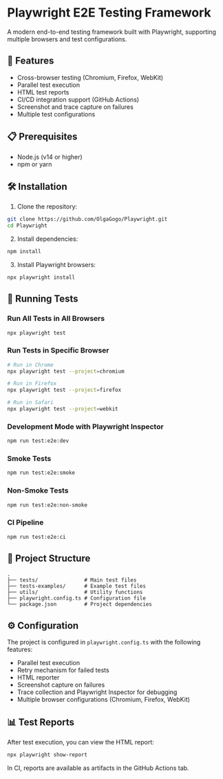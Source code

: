 # Playwright E2E Testing Framework

A modern end-to-end testing framework built with Playwright, supporting multiple browsers and test configurations.

## 🚀 Features

- Cross-browser testing (Chromium, Firefox, WebKit)
- Parallel test execution
- HTML test reports
- CI/CD integration support (GitHub Actions)
- Screenshot and trace capture on failures
- Multiple test configurations

## 📋 Prerequisites

- Node.js (v14 or higher)
- npm or yarn

## 🛠️ Installation

1. Clone the repository:
```bash
git clone https://github.com/OlgaGogo/Playwright.git
cd Playwright
```

2. Install dependencies:
```bash
npm install
```

3. Install Playwright browsers:
```bash
npx playwright install
```

## 🧪 Running Tests

### Run All Tests in All Browsers
```bash
npx playwright test
```

### Run Tests in Specific Browser
```bash
# Run in Chrome
npx playwright test --project=chromium

# Run in Firefox
npx playwright test --project=firefox

# Run in Safari
npx playwright test --project=webkit
```

### Development Mode with Playwright Inspector
```bash
npm run test:e2e:dev
```

### Smoke Tests
```bash
npm run test:e2e:smoke
```

### Non-Smoke Tests
```bash
npm run test:e2e:non-smoke
```

### CI Pipeline
```bash
npm run test:e2e:ci
```

## 📁 Project Structure

```
.
├── tests/               # Main test files
├── tests-examples/      # Example test files
├── utils/               # Utility functions
├── playwright.config.ts # Configuration file
└── package.json         # Project dependencies
```

## ⚙️ Configuration

The project is configured in `playwright.config.ts` with the following features:
- Parallel test execution
- Retry mechanism for failed tests
- HTML reporter
- Screenshot capture on failures
- Trace collection and Playwright Inspector for debugging
- Multiple browser configurations (Chromium, Firefox, WebKit)

## 📊 Test Reports

After test execution, you can view the HTML report:
```bash
npx playwright show-report
```

In CI, reports are available as artifacts in the GitHub Actions tab.